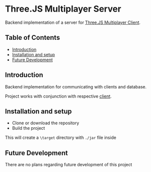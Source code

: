 # Three.JS Multiplayer Server

Backend implementation of a server for [Three.JS Multiplayer Client](https://github.com/PrivPolicy/threejs-multiplayer-client).

## Table of Contents
- [Introduction](#introduction)
- [Installation and setup](#installation-and-setup)
- [Future Development](#future-development)

## Introduction
Backend implementation for communicating with clients and database.

Project works with conjunction with respective [client](https://github.com/PrivPolicy/threejs-multiplayer-client).

## Installation and setup
- Clone or download the repository
- Build the project

This will create a `\target` directory with `./jar` file inside

## Future Development
There are no plans regarding future development of this project
